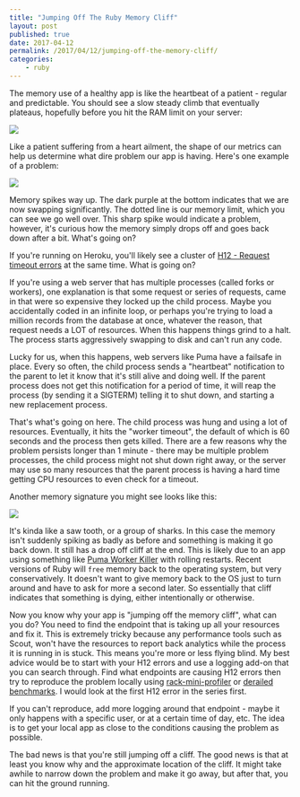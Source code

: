 ```yaml
---
title: "Jumping Off The Ruby Memory Cliff"
layout: post
published: true
date: 2017-04-12
permalink: /2017/04/12/jumping-off-the-memory-cliff/
categories:
    - ruby
---
```


The memory use of a healthy app is like the heartbeat of a patient - regular and predictable. You should see a slow steady climb that eventually plateaus, hopefully before you hit the RAM limit on your server:

![](https://www.dropbox.com/s/i8onv4cb9qsm9qa/Screenshot%202017-03-21%2010.21.52.png?raw=1)

Like a patient suffering from a heart ailment, the shape of our metrics can help us determine what dire problem our app is having. Here's one example of a problem:

![](https://www.dropbox.com/s/jt9a4damzccvmag/Screenshot%202017-03-21%2010.21.06.png?raw=1)

Memory spikes way up. The dark purple at the bottom indicates that we are now swapping significantly. The dotted line is our memory limit, which you can see we go well over. This sharp spike would indicate a problem, however, it's curious how the memory simply drops off and goes back down after a bit. What's going on?

If you're running on Heroku, you'll likely see a cluster of [H12 - Request timeout errors](https://devcenter.heroku.com/articles/error-codes#h12-request-timeout) at the same time. What is going on?

If you're using a web server that has multiple processes (called forks or workers), one explanation is that some request or series of requests, came in that were so expensive they locked up the child process. Maybe you accidentally coded in an infinite loop, or perhaps you're trying to load a million records from the database at once, whatever the reason, that request needs a LOT of resources. When this happens things grind to a halt. The process starts aggressively swapping to disk and can't run any code.

Lucky for us, when this happens, web servers like Puma have a failsafe in place. Every so often, the child process sends a "heartbeat" notification to the parent to let it know that it's still alive and doing well. If the parent process does not get this notification for a period of time, it will reap the process (by sending it a SIGTERM) telling it to shut down, and starting a new replacement process.

That's what's going on here. The child process was hung and using a lot of resources. Eventually, it hits the "worker timeout", the default of which is 60 seconds and the process then gets killed. There are a few reasons why the problem persists longer than 1 minute - there may be multiple problem processes, the child process might not shut down right away, or the server may use so many resources that the parent process is having a hard time getting CPU resources to even check for a timeout.

Another memory signature you might see looks like this:

![](https://www.dropbox.com/s/lujfdn6ts8nsgd5/Screenshot%202017-03-22%2008.52.27.png?raw=1)

It's kinda like a saw tooth, or a group of sharks. In this case the memory isn't suddenly spiking as badly as before and something is making it go back down. It still has a drop off cliff at the end. This is likely due to an app using something like [Puma Worker Killer](https://github.com/schneems/puma_worker_killer) with rolling restarts. Recent versions of Ruby will `free` memory back to the operating system, but very conservatively. It doesn't want to give memory back to the OS just to turn around and have to ask for more a second later. So essentially that cliff indicates that something is dying, either intentionally or otherwise.

Now you know why your app is "jumping off the memory cliff", what can you do? You need to find the endpoint that is taking up all your resources and fix it. This is extremely tricky because any performance tools such as Scout, won't have the resources to report back analytics while the process it is running in is stuck. This means you're more or less flying blind. My best advice would be to start with your H12 errors and use a logging add-on that you can search through. Find what endpoints are causing H12 errors then try to reproduce the problem locally using [rack-mini-profiler](https://github.com/MiniProfiler/rack-mini-profiler) or [derailed benchmarks](https://github.com/schneems/derailed_benchmarks). I would look at the first H12 error in the series first.

If you can't reproduce, add more logging around that endpoint - maybe it only happens with a specific user, or at a certain time of day, etc. The idea is to get your local app as close to the conditions causing the problem as possible.

The bad news is that you're still jumping off a cliff. The good news is that at least you know why and the approximate location of the cliff. It might take awhile to narrow down the problem and make it go away, but after that, you can hit the ground running.

